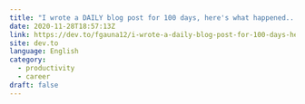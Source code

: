 ```yaml
---
title: "I wrote a DAILY blog post for 100 days, here's what happened..."
date: 2020-11-28T18:57:13Z
link: https://dev.to/fgauna12/i-wrote-a-daily-blog-post-for-100-days-here-s-what-happened-3673?utm_medium=RSS&utm_source=news.12bit.vn
site: dev.to
language: English
category:
  - productivity
  - career
draft: false
---
```

